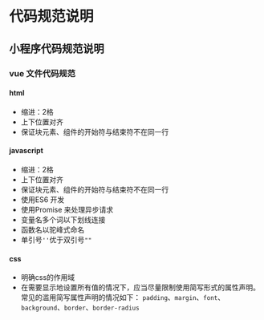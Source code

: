 # 代码规范说明

## 小程序代码规范说明

### vue 文件代码规范

#### html

* 缩进：2格
* 上下位置对齐
* 保证块元素、组件的开始符与结束符不在同一行

#### javascript

- 缩进：2格
- 上下位置对齐
- 保证块元素、组件的开始符与结束符不在同一行
- 使用ES6 开发
- 使用Promise 来处理异步请求
- 变量名多个词以下划线连接
- 函数名以驼峰式命名
- 单引号`''`优于双引号`""`

#### css

* 明确css的作用域
* 在需要显示地设置所有值的情况下，应当尽量限制使用简写形式的属性声明。常见的滥用简写属性声明的情况如下： `padding`、`margin`、`font`、`background`、`border`、`border-radius`




